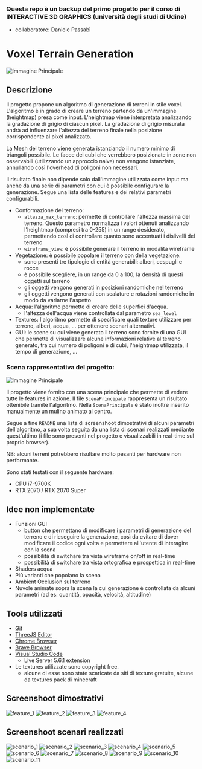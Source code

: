 ### Questa repo è un backup del primo progetto per il corso di INTERACTIVE 3D GRAPHICS (università degli studi di Udine)
- collaboratore: Daniele Passabì

# Voxel Terrain Generation

![Immagine Principale](img/readme/main_scene_windmill_2.gif)

## Descrizione

Il progetto propone un algoritmo di generazione di terreni in stile voxel. L'algoritmo è in grado di creare un terreno partendo da un'immagine (heightmap) presa come input. L'heightmap viene interpretata analizzando la gradazione di grigio di ciascun pixel. La gradazione di grigio misurata andrà ad influenzare l'altezza del terreno finale nella posizione corrispondente al pixel analizzato.

La Mesh del terreno viene generata istanziando il numero minimo di triangoli possibile. Le facce dei cubi che verrebbero posizionate in zone non osservabili (utilizzando un approccio naive) non vengono istanziate, annullando così l'overhead di poligoni non necessari.

Il risultato finale non dipende solo dall'immagine utilizzata come input ma anche da una serie di parametri con cui è possibile configurare la generazione. Segue una lista delle features e dei relativi parametri configurabili.

- Conformazione del terreno:
  - `altezza_max_terreno`: permette di controllare l'altezza massima del terreno. Questo parametro normalizza i valori ottenuti analizzando l'heightmap (compresi tra 0-255) in un range desiderato, permettendo così di controllare quanto sono accentuati i dislivelli del terreno
  - `wireframe_view`: è possibile generare il terreno in modalità wireframe
- Vegetazione: è possibile popolare il terreno con della vegetazione.
  - sono presenti tre tipologie di entità generabili: alberi, cespugli e rocce
  - è possibile scegliere, in un range da 0 a 100, la densità di questi oggetti sul terreno
  - gli oggetti vengono generati in posizioni randomiche nel terreno
  - gli oggetti vengono generati con scalature e rotazioni randomiche in modo da variarne l'aspetto
- Acqua: l'algoritmo permette di creare delle superfici d'acqua.
  - l'altezza dell'acqua viene controllata dal parametro `sea_level`
- Textures: l'algoritmo permette di specificare quali texture utilizzare per terreno, alberi, acqua, ... per ottenere scenari alternativi.
- GUI: le scene su cui viene generato il terreno sono fornite di una GUI che permette di visualizzare alcune informazioni relative al terreno generato, tra cui numero di poligoni e di cubi, l'heightmap utilizzata, il tempo di generazione, ...

### Scena rappresentativa del progetto:

![Immagine Principale](img/readme/main_scene_windmill.gif)

Il progetto viene fornito con una scena principale che permette di vedere tutte le features in azione. Il file `ScenaPrincipale` rappresenta un risultato ottenibile tramite l'algoritmo. Nella `ScenaPrincipale` è stato inoltre inserito manualmente un mulino animato al centro.

Segue a fine `README` una lista di screenshoot dimostrativi di alcuni parametri dell'algoritmo, a sua volta seguita da una lista di scenari realizzati mediante quest'ultimo (i file sono presenti nel progetto e visualizzabili in real-time sul proprio browser). 

NB: alcuni terreni potrebbero risultare molto pesanti per hardware non performante.

Sono stati testati con il seguente hardware:
- CPU i7-9700K
- RTX 2070 / RTX 2070 Super 

## Idee non implementate

- Funzioni GUI 
  - button che permettano di modificare i parametri di generazione del terreno e di rieseguire la generazione, così da evitare di dover modificare il codice ogni volta e permettere all'utente di interagire con la scena
  - possibilità di switchare tra vista wireframe on/off in real-time
  - possibilità di switchare tra vista ortografica e prospettica in real-time
- Shaders acqua
- Più varianti che popolano la scena
- Ambient Occlusion sul terreno
- Nuvole animate sopra la scena la cui generazione è controllata da alcuni parametri (ad es: quantità, opacità, velocità, altitudine)

## Tools utilizzati
- [Git](https://git-scm.com/)
- [ThreeJS Editor](https://threejs.org/editor/)
- [Chrome Browser](https://www.google.com/intl/it/chrome/)
- [Brave Browser](https://brave.com)
- [Visual Studio Code](https://code.visualstudio.com/)
  - Live Server 5.6.1 extension
- Le textures utilizzate sono copyright free.
  - alcune di esse sono state scaricate da siti di texture gratuite, alcune da textures pack di minecraft
## Screenshoot dimostrativi

![feature_1](img/readme/features/bushes_density.png)
![feature_2](img/readme/features/max_terrain_height.png)
![feature_3](img/readme/features/sea_level.png)
![feature_4](img/readme/features/world.png)

## Screenshoot scenari realizzati
![scenario_1](img/readme/terrains/1.png)
![scenario_2](img/readme/terrains/2.png)
![scenario_3](img/readme/terrains/3.png)
![scenario_4](img/readme/terrains/4.png)
![scenario_5](img/readme/terrains/5.png)
![scenario_6](img/readme/terrains/6.png)
![scenario_7](img/readme/terrains/7.png)
![scenario_8](img/readme/terrains/8.png)
![scenario_9](img/readme/terrains/9.png)
![scenario_10](img/readme/terrains/10.png)
![scenario_11](img/readme/terrains/11.png)
